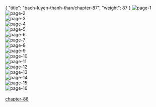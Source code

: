 { "title": "bach-luyen-thanh-than/chapter-87", "weight": 87 }
<img src="bach-luyen-thanh-than_0087_01-fad2c9f29892b0d999e2c6db8dc9ce40.webp" alt="page-1" origin="http://1.bp.blogspot.com/-BuUlbVkfPCI/WLam9A4tjhI/AAAAAAAAYkg/9aTp5v5gCJcMSqRgHO2q1YROLNrSk_yrQCLcB/s1600/2.jpg?imgmax=0"><br/>
<img src="bach-luyen-thanh-than_0087_02-d06b1f69420a845d64a921e6f60b5993.webp" alt="page-2" origin="http://1.bp.blogspot.com/-GtnaGSzXCY0/WLam9m_ThqI/AAAAAAAAYkk/LWRuXpjf-CAReew4NK_LRWw5oZYq6N68gCLcB/s1600/3.jpg?imgmax=0"><br/>
<img src="bach-luyen-thanh-than_0087_03-35ff28e6d02ef4d331ff81ad4d53967c.webp" alt="page-3" origin="http://1.bp.blogspot.com/-sXUG5P4Daa8/WLam93ECclI/AAAAAAAAYko/ETcoVfgAPbgr56kbEnWfbkDeRH23FasLwCLcB/s1600/4.jpg?imgmax=0"><br/>
<img src="bach-luyen-thanh-than_0087_04-9d4587c255d398a607c28f2c8299f380.webp" alt="page-4" origin="http://1.bp.blogspot.com/-qmpOUy_jTbc/WLam-KCAS0I/AAAAAAAAYks/h7zlSW5nx5k_XyBK3S7DhUiUL20xuoEmgCLcB/s1600/5.jpg?imgmax=0"><br/>
<img src="bach-luyen-thanh-than_0087_05-85142647fb7710eadf791b6d14be9609.webp" alt="page-5" origin="http://1.bp.blogspot.com/-ABP605jfQBc/WLam-Qg1kuI/AAAAAAAAYkw/FYuygeOtbj0EZVFJu9lALGCPc1turm8LgCLcB/s1600/6.jpg?imgmax=0"><br/>
<img src="bach-luyen-thanh-than_0087_06-88bfcccb6316c9884c6daf76c5e58d52.webp" alt="page-6" origin="http://1.bp.blogspot.com/-sNgtry4wLqY/WLam-hNSKfI/AAAAAAAAYk0/tGz0bQbL0Z05pT7ZuNXRh2pZMMv-ffL_ACLcB/s1600/7.jpg?imgmax=0"><br/>
<img src="bach-luyen-thanh-than_0087_07-55764b66f1e397835a8504d224867eca.webp" alt="page-7" origin="http://1.bp.blogspot.com/-uNYmOr83UR0/WLam-19CAaI/AAAAAAAAYk4/Jhj7W55ld1MI8DQZ1sYuEi2oXUv8ir2kQCLcB/s1600/8.jpg?imgmax=0"><br/>
<img src="bach-luyen-thanh-than_0087_08-351ef3257467b1c2b0d52fb6c7343aae.webp" alt="page-8" origin="http://1.bp.blogspot.com/-Mj_UUIQkyEM/WLam-6pRz3I/AAAAAAAAYk8/Ep8yzPoU70cnGDaEpOXGntqPV_uyduIegCLcB/s1600/9.jpg?imgmax=0"><br/>
<img src="bach-luyen-thanh-than_0087_09-834b0adc78322905ae4c9c7c5bb3ef3c.webp" alt="page-9" origin="http://1.bp.blogspot.com/-HJKJPQrBsz8/WLam7I8DNbI/AAAAAAAAYkA/r_DBUqtF56scW0it6AZb6Ki-ReV7rurOQCLcB/s1600/10.jpg?imgmax=0"><br/>
<img src="bach-luyen-thanh-than_0087_10-dd096e8e7067d02cded6bca60e53caa4.webp" alt="page-10" origin="http://1.bp.blogspot.com/-e-Xo4BBqW-c/WLam7BPRQrI/AAAAAAAAYkE/YUzp7prM-VUhMLD6kBjnEB8xICBsLG-BQCLcB/s1600/11.jpg?imgmax=0"><br/>
<img src="bach-luyen-thanh-than_0087_11-2c5ead7278f83ba70bbb0eeac2152e83.webp" alt="page-11" origin="http://1.bp.blogspot.com/-zudtgKoBZNo/WLam7A_Z6SI/AAAAAAAAYkI/PmCTHJ-t9SIS1KVOOPBUOxOwyo20qhO2QCLcB/s1600/12.jpg?imgmax=0"><br/>
<img src="bach-luyen-thanh-than_0087_12-aa020c7e09378e22e58e3d35d172f099.webp" alt="page-12" origin="http://1.bp.blogspot.com/-roDYe0qUhxU/WLam72LbjTI/AAAAAAAAYkM/Gvh8fCCyA4ceIVHX8qPH05Y-5e14QfdHwCLcB/s1600/13.jpg?imgmax=0"><br/>
<img src="bach-luyen-thanh-than_0087_13-e66840b2fd99394675dc27792d3b0833.webp" alt="page-13" origin="http://1.bp.blogspot.com/-mzQktTevK6A/WLam8HgmuGI/AAAAAAAAYkQ/H-R3PRJx5gUahGOYprYLh4icllmO93dFACLcB/s1600/14.jpg?imgmax=0"><br/>
<img src="bach-luyen-thanh-than_0087_14-13cf503c8b6722854914d617461bafc2.webp" alt="page-14" origin="http://1.bp.blogspot.com/-N4BGq9Vd9QU/WLam8EO5MDI/AAAAAAAAYkU/ecMekIZwUN8_bl0UuupNP1hmZqcXD85tQCLcB/s1600/15.jpg?imgmax=0"><br/>
<img src="bach-luyen-thanh-than_0087_15-5d5273d80a76e58d6b1de7c921d457d5.webp" alt="page-15" origin="http://1.bp.blogspot.com/-Yx8AIb5pnaM/WLam8wRL-MI/AAAAAAAAYkY/5vrR_TVeVJUmUuI8yjWXiUNWqoxlxbbDQCLcB/s1600/16.jpg?imgmax=0"><br/>
<img src="bach-luyen-thanh-than_0087_16-2c7c7a71796ffc5bffb790d6f1a2900d.webp" alt="page-16" origin="http://1.bp.blogspot.com/-lPxh_FEkfoI/WLam893ysmI/AAAAAAAAYkc/YBq5AP6vlFAAbeMpziITpPsTzni3zuK9gCLcB/s1600/17.jpg?imgmax=0"><br/>
<br/><a class="nextchap" href="/bach-luyen-thanh-than/chapter-88">chapter-88</a>
